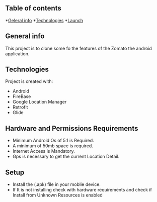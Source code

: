 ## Table of contents
*[Geleral info](#general-info)
*[Technologies](#technologies)
*[Launch](#setup)

## General info
This project is to clone some fo the features of the Zomato the android application.

## Technologies
Project is created with:
* Android
* FireBase
* Google Location Manager
* Retrofit
* Glide
  
## Hardware and Permissions Requirements
* Minimum Android Os of 5.1 is Required.
* A minimum of 50mb space is required.
* Internet Access is Mandatory.
* Gps is necessary to get the current Location Detail.

## Setup
* Install the (.apk) file in your moblie device.
* If It is not installing check with hardware requirements and check if Install from Unknown Resources is enabled
